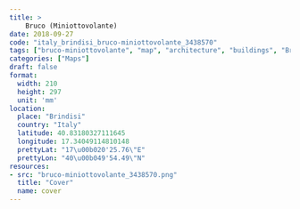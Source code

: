 ```yaml
---
title: > 
    Bruco (Miniottovolante)
date: 2018-09-27
code: "italy_brindisi_bruco-miniottovolante_3438570"
tags: ["bruco-miniottovolante", "map", "architecture", "buildings", "Brindisi", "Italy"]
categories: ["Maps"]
draft: false
format:
  width: 210
  height: 297
  unit: 'mm'
location:
  place: "Brindisi"
  country: "Italy"
  latitude: 40.83180327111645
  longitude: 17.34049114810148
  prettyLat: "17\u00b020'25.76\"E"
  prettyLon: "40\u00b049'54.49\"N"
resources:
- src: "bruco-miniottovolante_3438570.png"
  title: "Cover"
  name: cover
---
```

